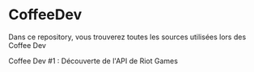# CoffeeDev
Dans ce repository, vous trouverez toutes les sources utilisées lors des Coffee Dev

Coffee Dev #1 : Découverte de l'API de Riot Games
